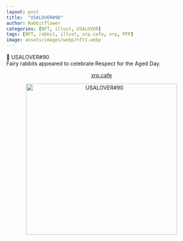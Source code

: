 ```yaml
---
layout: post
title:  "USALOVER#90"
author: Rabbitflower
categories: [NFT, illust, USALOVER]
tags: [NFT, rabbit, illust, xrp.cafe, xrp, PFP]
image: assets/images/webp/nft1.webp
---
```


🐰	USALOVER#90  
Fairy rabbits appeared to celebrate Respect for the Aged Day.  
<!--more-->
<div style="text-align: center;"><a target="_blank" href="https://xrp.cafe/nft/000827108D3BB1B5DD412C0BC897016FC961D66C06CB9E9CE29BE1BF04DB4523" class="btn btn-primary">xrp.cafe</a></div>
</p>  
  
<div style="text-align: center;"><img src="https://cdn.xrp.cafe/ef3ed71d157e-4a4f-afae-dd44f17ffc1203a2563944de-424e-b00c-c8fbcf0a284fdb42e05e96c7-4a91-8747-f44de497c455.webp" alt="USALOVER#90" width="400px"> </div>

